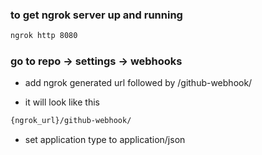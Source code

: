 ### to get ngrok server up and running

```bash
ngrok http 8080
```

### go to repo -> settings -> webhooks

- add ngrok generated url followed by /github-webhook/

- it will look like this

```bash
{ngrok_url}/github-webhook/
```

- set application type to application/json
